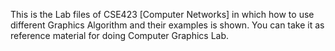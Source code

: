 This is the Lab files of CSE423 [Computer Networks] in which how to use different Graphics Algorithm and their examples is shown. You can take it as reference material for doing Computer Graphics Lab.
